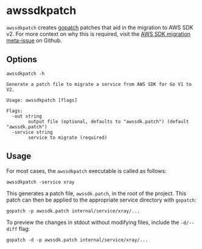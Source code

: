 # awssdkpatch

`awssdkpatch` creates [gopatch](https://github.com/uber-go/gopatch) patches that aid in the migration to AWS SDK v2.
For more context on why this is required, visit the [AWS SDK migration meta-issue](https://github.com/hashicorp/terraform-provider-aws/issues/32976) on Github.

## Options

```console
awssdkpatch -h
```

```
Generate a patch file to migrate a service from AWS SDK for Go V1 to V2.

Usage: awssdkpatch [flags]

Flags:
  -out string
        output file (optional, defaults to "awssdk.patch") (default "awssdk.patch")
  -service string
        service to migrate (required)
```

## Usage

For most cases, the `awssdkpatch` executable is called as follows:

```console
awssdkpatch -service xray
```

This generates a patch file, `awssdk.patch`, in the root of the project.
This patch can then be applied to the appropriate service directory with `gopatch`:

```console
gopatch -p awssdk.patch internal/service/xray/...
```

To preview the changes in stdout without modifying files, include the `-d/--diff` flag:

```console
gopatch -d -p awssdk.patch internal/service/xray/...
```
